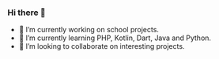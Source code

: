 ### Hi there 👋


- 🔭 I’m currently working on school projects.
- 🌱 I’m currently learning PHP, Kotlin, Dart, Java and Python.
- 👯 I’m looking to collaborate on interesting projects.

